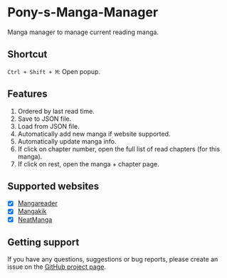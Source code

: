 # Pony-s-Manga-Manager

Manga manager to manage current reading manga.

## Shortcut

`Ctrl + Shift + M`: Open popup.

## Features

1. Ordered by last read time.
2. Save to JSON file.
3. Load from JSON file.
4. Automatically add new manga if website supported.
5. Automatically update manga info.
6. If click on chapter number, open the full list of read chapters (for this manga).
7. If click on rest, open the manga + chapter page.

## Supported websites

- [x] [Mangareader](https://www.mangaread.org/)
- [x] [Mangakik](https://mangakik.biz/)
- [x] [NeatManga](https://neatmangas.com/manga/)

## Getting support

If you have any questions, suggestions or bug reports, please create an issue on the [GitHub project page](https://github.com/PonyLucky/Pony-s-Manga-Manager/issues).
